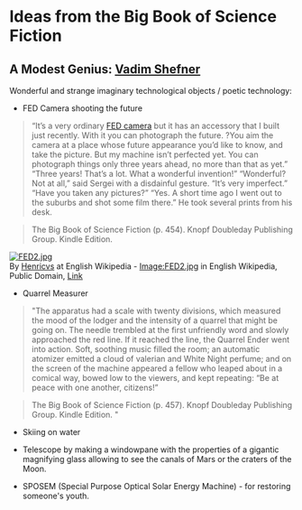 # Ideas from the Big Book of Science Fiction


## A Modest Genius: [Vadim Shefner](https://en.wikipedia.org/wiki/Vadim_Shefner)

Wonderful and strange imaginary technological objects / poetic technology:

* FED Camera shooting the future

>“It’s a very ordinary [FED camera](https://en.wikipedia.org/wiki/FED_(camera)) but it has an accessory that I built just recently. With it you can photograph the future. ?You aim the camera at a place whose future appearance you’d like to know, and take the picture. But my machine isn’t perfected yet. You can photograph things only three years ahead, no more than that as yet.” “Three years! That’s a lot. What a wonderful invention!” “Wonderful? Not at all,” said Sergei with a disdainful gesture. “It’s very imperfect.” “Have you taken any pictures?” “Yes. A short time ago I went out to the suburbs and shot some film there.” He took several prints from his desk.

>The Big Book of Science Fiction (p. 454). Knopf Doubleday Publishing Group. Kindle Edition. 

<p><a href="https://commons.wikimedia.org/wiki/File:FED2.jpg#/media/File:FED2.jpg"><img src="https://upload.wikimedia.org/wikipedia/commons/5/57/FED2.jpg" alt="FED2.jpg"></a><br>By <a href="https://en.wikipedia.org/wiki/en:User:Henricvs" class="extiw" title="w:en:User:Henricvs">Henricvs</a> at English Wikipedia - <a href="https://en.wikipedia.org/wiki/en:Image:FED2.jpg" class="extiw" title="w:en:Image:FED2.jpg">Image:FED2.jpg</a> in English Wikipedia, Public Domain, <a href="https://commons.wikimedia.org/w/index.php?curid=1625239">Link</a></p>

* Quarrel Measurer

>"The apparatus had a scale with twenty divisions, which measured the mood of the lodger and the intensity of a quarrel that might be going on. The needle trembled at the first unfriendly word and slowly approached the red line. If it reached the line, the Quarrel Ender went into action. Soft, soothing music filled the room; an automatic atomizer emitted a cloud of valerian and White Night perfume; and on the screen of the machine appeared a fellow who leaped about in a comical way, bowed low to the viewers, and kept repeating: “Be at peace with one another, citizens!”

>The Big Book of Science Fiction (p. 457). Knopf Doubleday Publishing Group. Kindle Edition. "

* Skiing on water

* Telescope by making a windowpane with the properties of a gigantic magnifying glass allowing to see the canals of Mars or the craters of the Moon.

* SPOSEM (Special Purpose Optical Solar Energy Machine) - for restoring someone's youth.

 




